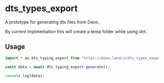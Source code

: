 # dts_types_export

A prototype for generating dts files from Deno.

By current implmentation this will create a temp folder while using dnt.

## Usage

```ts
import * as dts_typing_export from "https://deno.land/x/dts_types_export/mod.ts";

const data = await dts_typing_export.generate();

console.log(data);
```
